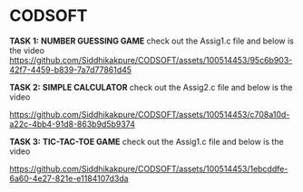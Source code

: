 # CODSOFT
**TASK 1:** **NUMBER GUESSING GAME**
check out the Assig1.c file and below is the video 
https://github.com/Siddhikakpure/CODSOFT/assets/100514453/95c6b903-42f7-4459-b839-7a7d77861d45

**TASK 2:** **SIMPLE CALCULATOR**
check out the Assig2.c file and below is the video 

https://github.com/Siddhikakpure/CODSOFT/assets/100514453/c708a10d-a22c-4bb4-91d8-863b9d5b9374

**TASK 3:** **TIC-TAC-TOE GAME**
check out the Assig1.c file and below is the video 

https://github.com/Siddhikakpure/CODSOFT/assets/100514453/1ebcddfe-6a60-4e27-821e-e1184107d3da

